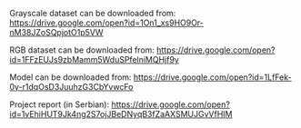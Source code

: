 Grayscale dataset can be downloaded from:
https://drive.google.com/open?id=1On1_xs9HO9Or-nM38JZoSQpjotO1p5VW

RGB dataset can be downloaded from:
https://drive.google.com/open?id=1FFzEUJs9zbMamm5WduSPfelniMQHjf9y

Model can be downloaded from:
https://drive.google.com/open?id=1LfFek-0y-r1dqOsD3JuuhzG3CbYvwcFo

Project report (in Serbian):
https://drive.google.com/open?id=1vEhiHUT9Jk4ng2S7ojJBeDNyqB3fZaAXSMUJGvVfHIM
